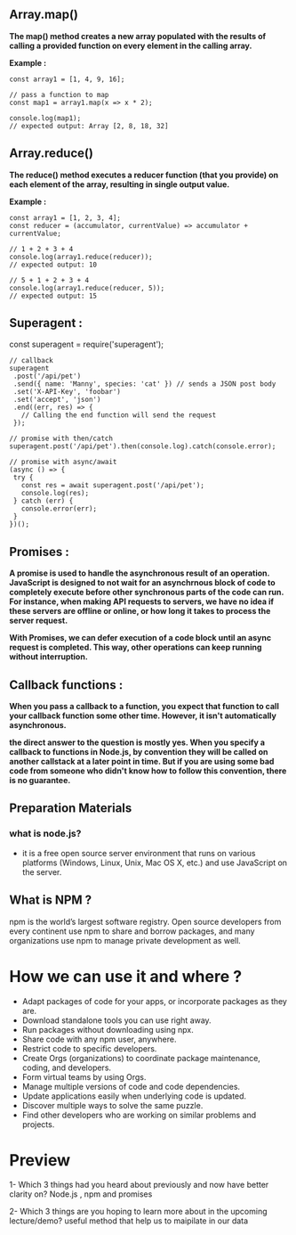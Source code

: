 ## Array.map()

**The map() method creates a new array populated with the results of calling a provided function on every element in the calling array.**

**Example :**
```
const array1 = [1, 4, 9, 16];

// pass a function to map
const map1 = array1.map(x => x * 2);

console.log(map1);
// expected output: Array [2, 8, 18, 32]
```

## Array.reduce()

**The reduce() method executes a reducer function (that you provide) on each element of the array, resulting in single output value.**

**Example :**
```
const array1 = [1, 2, 3, 4];
const reducer = (accumulator, currentValue) => accumulator + currentValue;

// 1 + 2 + 3 + 4
console.log(array1.reduce(reducer));
// expected output: 10

// 5 + 1 + 2 + 3 + 4
console.log(array1.reduce(reducer, 5));
// expected output: 15
```

## Superagent :

const superagent = require('superagent');
 ```
// callback
superagent
  .post('/api/pet')
  .send({ name: 'Manny', species: 'cat' }) // sends a JSON post body
  .set('X-API-Key', 'foobar')
  .set('accept', 'json')
  .end((err, res) => {
    // Calling the end function will send the request
  });
 
// promise with then/catch
superagent.post('/api/pet').then(console.log).catch(console.error);
 
// promise with async/await
(async () => {
  try {
    const res = await superagent.post('/api/pet');
    console.log(res);
  } catch (err) {
    console.error(err);
  }
})();
```

## Promises :

**A promise is used to handle the asynchronous result of an operation. JavaScript is designed to not wait for an asynchrnous block of code to completely execute before other synchronous parts of the code can run. For instance, when making API requests to servers, we have no idea if these servers are offline or online, or how long it takes to process the server request.**

**With Promises, we can defer execution of a code block until an async request is completed. This way, other operations can keep running without interruption.**


## Callback functions :

**When you pass a callback to a function, you expect that function to call your callback function some other time. However, it isn't automatically asynchronous.**

**the direct answer to the question is mostly yes. When you specify a callback to functions in Node.js, by convention they will be called on another callstack at a later point in time. But if you are using some bad code from someone who didn't know how to follow this convention, there is no guarantee.**


## Preparation Materials
### what is node.js?
* it is a free open source server environment that runs on various platforms (Windows, Linux, Unix, Mac OS X, etc.) and use JavaScript on the server.

## What is NPM ?
npm is the world’s largest software registry. Open source developers from every continent use npm to share and borrow packages, and many organizations use npm to manage private development as well.

# How we can use it and where ?
* Adapt packages of code for your apps, or incorporate packages as they are.
* Download standalone tools you can use right away.
* Run packages without downloading using npx.
* Share code with any npm user, anywhere.
* Restrict code to specific developers.
* Create Orgs (organizations) to coordinate package maintenance, coding, and developers.
* Form virtual teams by using Orgs.
* Manage multiple versions of code and code dependencies.
* Update applications easily when underlying code is updated.
* Discover multiple ways to solve the same puzzle.
* Find other developers who are working on similar problems and projects.
 
# Preview
1- Which 3 things had you heard about previously and now have better clarity on?
Node.js , npm and promises 

2- Which 3 things are you hoping to learn more about in the upcoming lecture/demo?
useful method that help us to maipilate in our data 
